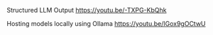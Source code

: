 Structured LLM Output https://youtu.be/-TXPG-KbQhk

Hosting models locally using Ollama https://youtu.be/IGox9gOCtwU
